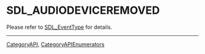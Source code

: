 # SDL_AUDIODEVICEREMOVED

Please refer to [SDL_EventType](SDL_EventType) for details.

----
[CategoryAPI](CategoryAPI), [CategoryAPIEnumerators](CategoryAPIEnumerators)

